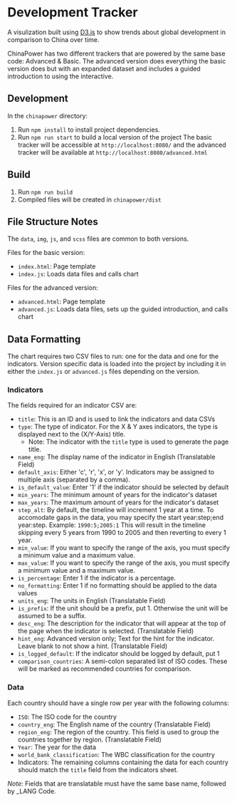 # Development Tracker
A visulization built using [D3.js](https://d3js.org/) to show trends about global development in comparison to China over time.

ChinaPower has two different trackers that are powered by the same base code: Advanced & Basic. The advanced version does everything the basic version does but with an expanded dataset and includes a guided introduction to using the interactive.

## Development
In the `chinapower` directory:
1. Run `npm install` to install project dependencies.
2. Run `npm run start` to build a local version of the project
The basic tracker will be accessible at `http://localhost:8080/` and the advanced tracker will be available at `http://localhost:8080/advanced.html`

## Build
1. Run `npm run build`
2. Compiled files will be created in `chinapower/dist`

## File Structure Notes
The `data`, `img`, `js`, and `scss` files are common to both versions.

Files for the basic version:
- `index.html`: Page template
- `index.js`: Loads data files and calls chart

Files for the advanced version:
- `advanced.html`: Page template
- `advanced.js`: Loads data files, sets up the guided introduction, and calls chart

## Data Formatting
The chart requires two CSV files to run: one for the data and one for the indicators. Version specific data is loaded into the project by including it in either the `index.js` or `advanced.js` files depending on the version.

### Indicators
The fields required for an indicator CSV are:
- `title`: This is an ID and is used to link the indicators and data CSVs
- `type`: The type of indicator. For the X & Y axes indicators, the type is displayed next to the (X/Y-Axis) title.
  - Note: The indicator with the `title` type is used to generate the page title.
- `name_eng`: The display name of the indicator in English (Translatable Field)
- `default_axis`: Either 'c', 'r', 'x', or 'y'. Indicators may be assigned to multiple axis (separated by a comma).
- `is_default_value`: Enter '1' if the indicator should be selected by default
- `min_years`: The minimum amount of years for the indicator's dataset
- `max_years`: The maximum amount of years for the indicator's dataset
- `step_alt`: By default, the timeline will increment 1 year at a time. To accomodate gaps in the data, you may specify the start year:step;end year:step. Example: `1990:5;2005:1` This will result in the timeline skipping every 5 years from 1990 to 2005 and then reverting to every 1 year.
- `min_value`: If you want to specify the range of the axis, you must specify a minimum value and a maximum value.
- `max_value`: If you want to specify the range of the axis, you must specify a minimum value and a maximum value.
- `is_percentage`: Enter 1 if the indicator is a percentage.
- `no_formatting`: Enter 1 if no formatting should be applied to the data values
- `units_eng`: The units in English (Translatable Field)
- `is_prefix`: If the unit should be a prefix, put 1. Otherwise the unit will be assumed to be a suffix.
- `desc_eng`: The description for the indicator that will appear at the top of the page when the indicator is selected. (Translatable Field)
- `hint_eng`: Advanced version only; Text for the hint for the indicator. Leave blank to not show a hint. (Translatable Field)
- `is_logged_default`: If the indicator should be logged by default, put 1
- `comparison_countries`: A semi-colon separated list of ISO codes. These will be marked as recommended countries for comparison.


### Data
Each country should have a single row per year with the following columns:
- `ISO`: The ISO code for the country
- `country_eng`: The English name of the country (Translatable Field)
- `region_eng`: The region of the country. This field is used to group the countries together by region. (Translatable Field)
- `Year`: The year for the data
- `world_bank_classification`: The WBC classification for the country
- Indicators: The remaining columns containing the data for each country should match the `title` field from the indicators sheet.

*Note:* Fields that are translatable must have the same base name, followed by _LANG Code.